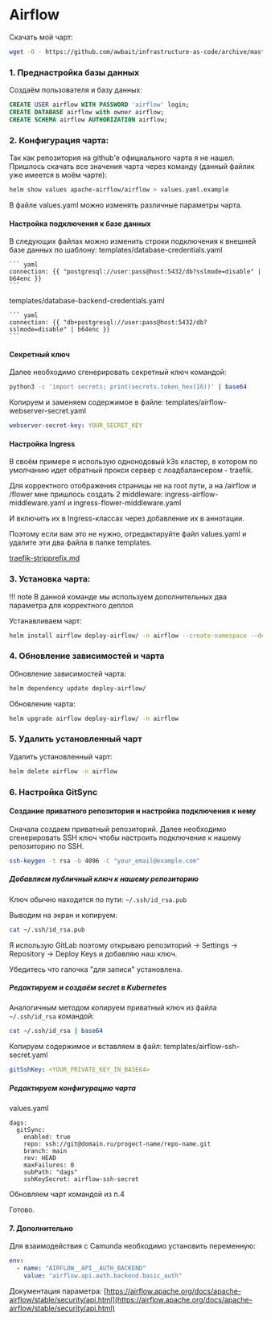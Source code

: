 # Airflow

Скачать мой чарт:
```bash
wget -O - https://github.com/awbait/infrastructure-as-code/archive/master.tar.gz | tar -xz --strip=3 "infrastructure-as-code-master/kubernetes/charts/deploy-airflow"
```

### 1. Преднастройка базы данных

Создаём пользователя и базу данных:
```sql
CREATE USER airflow WITH PASSWORD 'airflow' login;
CREATE DATABASE airflow with owner airflow;
CREATE SCHEMA airflow AUTHORIZATION airflow;
```

### 2. Конфигурация чарта:

Так как репозитория на github'e официального чарта я не нашел. Пришлось скачать все значения чарта через команду (данный файлик уже имеется в моём чарте):

``` bash
helm show values apache-airflow/airflow > values.yaml.example
```

В файле values.yaml можно изменять различные параметры чарта.

#### Настройка подключения к базе данных

В следующих файлах можно изменить строки подключения к внешней базе данных по шаблону:
templates/database-credentials.yaml

    ``` yaml
    connection: {{ "postgresql://user:pass@host:5432/db?sslmode=disable" | b64enc }}
    ```
templates/database-backend-credentials.yaml

    ``` yaml
    connection: {{ "db+postgresql://user:pass@host:5432/db?sslmode=disable" | b64enc }}
    ```

#### Секретный ключ

Далее необходимо сгенерировать секретный ключ командой:

``` bash
python3 -c 'import secrets; print(secrets.token_hex(16))' | base64
```

Копируем и заменяем содержимое в файле:
templates/airflow-webserver-secret.yaml
``` yaml
webserver-secret-key: YOUR_SECRET_KEY
```

#### Настройка Ingress

В своём примере я использую однонодовый k3s кластер, в котором по умолчанию идет обратный прокси сервер с лоадбалансером - traefik.

Для корректного отображения страницы не на root пути, а на /airflow и /flower мне пришлось создать 2 middleware: ingress-airflow-middleware.yaml и ingress-flower-middleware.yaml

И включить их в Ingress-классах через добавление их в аннотации.

Поэтому если вам это не нужно, отредактируйте файл values.yaml и удалите эти два файла в папке templates.

[traefik-stripprefix.md](../hacks/traefik-stripprefix.md)

### 3. Установка чарта:

!!! note
    В данной команде мы используем дополнительных два параметра для корректного деплоя

Устанавливаем чарт:
``` bash
helm install airflow deploy-airflow/ -n airflow --create-namespace --debug --timeout=10m
```

### 4. Обновление зависимостей и чарта

Обновление зависимостей чарта:
``` bash
helm dependency update deploy-airflow/
```

Обновление чарта:
``` bash
helm upgrade airflow deploy-airflow/ -n airflow
```

### 5. Удалить установленный чарт

Удалить установленный чарт:
``` bash
helm delete airflow -n airflow
```

### 6. Настройка GitSync

#### Создание приватного репозитория и настройка подключения к нему

Сначала создаем приватный репозиторий. Далее необходимо сгенерировать SSH ключ чтобы настроить подключение к нашему репозиторию по SSH.

``` bash
ssh-keygen -t rsa -b 4096 -C "your_email@example.com"
```

##### Добавляем публичный ключ к нашему репозиторию

Ключ обычно находится по пути: `~/.ssh/id_rsa.pub`

Выводим на экран и копируем:
``` bash
cat ~/.ssh/id_rsa.pub
```

Я использую GitLab поэтому открываю репозиторий -> Settings -> Repository -> Deploy Keys и добавляю наш ключ.

Убедитесь что галочка "для записи" установлена.

##### Редактируем и создаём secret в Kubernetes

Аналогичным методом копируем приватный ключ из файла `~/.ssh/id_rsa` командой:

``` bash
cat ~/.ssh/id_rsa | base64
```

Копируем содержимое и вставляем в файл:
templates/airflow-ssh-secret.yaml
``` yaml
gitSshKey: <YOUR_PRIVATE_KEY_IN_BASE64>
```

##### Редактируем конфигурацию чарта
values.yaml
```
dags:
  gitSync:
    enabled: true
    repo: ssh://git@domain.ru/progect-name/repo-name.git
    branch: main
    rev: HEAD
    maxFailures: 0
    subPath: "dags"
    sshKeySecret: airflow-ssh-secret
```

Обновляем чарт командой из п.4

Готово.

#### 7. Дополнительно 

Для взаимодействия с Camunda необходимо установить переменную:

``` yaml
env:
  - name: "AIRFLOW__API__AUTH_BACKEND"
    value: "airflow.api.auth.backend.basic_auth"
```
Документация параметра: [https://airflow.apache.org/docs/apache-airflow/stable/security/api.html](https://airflow.apache.org/docs/apache-airflow/stable/security/api.html)
